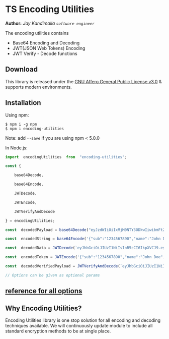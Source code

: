 
# TS Encoding Utilities

**Author:** *Jay Kandimalla    `software engineer`*

The encoding utilities contains 
* Base64 Encoding and Decoding
* JWT(JSON Web Tokens) Encoding
* JWT Verify - Decode functions



## Download



This library is released under the [ GNU Affero General Public License v3.0](https://github.com/Jayaharshak/encoding-utilities/blob/main/LICENSE) & supports modern environments.<br>

## Installation


Using npm:
```shell
$ npm i -g npm
$ npm i encoding-utilities
```
Note: add `--save` if you are using npm < 5.0.0

In Node.js:
```js
import  encodingUtilities  from  "encoding-utilities";

const {

	base64Decode,

	base64Encode,

	JWTDecode,

	JWTEncode,

	JWTVerifyAndDecode

} = encodingUtilities;

const  decodedPayload = base64Decode("eyJzdWIiOiIxMjM0NTY3ODkwIiwibmFtZSI6IkpvaG4gRG9lIiwiaWF0IjoxNTE2MjM5MDIyfQ==");

const  encodedString = base64Encode('{"sub":"1234567890","name":"John Doe","iat":1516239022}');

const  decodedData = JWTDecode(`eyJhbGciOiJIUzI1NiIsInR5cCI6IkpXVCJ9.eyJzdWIiOiIxMjM0NTY3ODkwIiwibmFtZSI6IkpvaG4gRG9lIiwiaWF0IjoxNTE2MjM5MDIyfQ.SflKxwRJSMeKKF2QT4fwpMeJf36POk6yJV_adQssw5c`);

const  encodedToken = JWTEncode('{"sub":"1234567890","name":"John Doe","iat":1516239022}', "secretKey");

const  decodedVerifiedPayload = JWTVerifyAndDecode(`eyJhbGciOiJIUzI1NiIsInR5cCI6IkpXVCJ9.eyJzdWIiOiIxMjM0NTY3ODkwIiwibmFtZSI6IkpvaG4gRG9lIiwiaWF0IjoxNTE2MjM5MDIyfQ.SflKxwRJSMeKKF2QT4fwpMeJf36POk6yJV_adQssw5c`, "secretKey");

// Options can be given as optional params 

```

## [reference for all options]([lodash-es](https://www.npmjs.com/package/lodash-es))

## Why Encoding Utilities?

Encoding Utilities library is one stop solution for all encoding and decoding techniques available. We will continuously update module to include all standard encryption methods to be at single place.